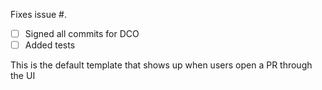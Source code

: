 Fixes issue #<NUMBER>.

- [ ] Signed all commits for DCO
- [ ] Added tests

This is the default template that shows up when users open a PR through the UI


